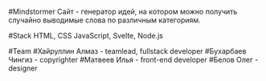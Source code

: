 #Mindstormer Сайт - генератор идей, на котором можно получить случайно выводимые слова по различным категориям.

#Stack HTML, CSS JavaScript, Svelte, Node.js

#Team 
#Хайруллин Алмаз - teamlead, fullstack developer
#Бухарбаев Чингиз - copyrighter
#Матвеев Илья - front-end developer
#Белов Олег - designer
